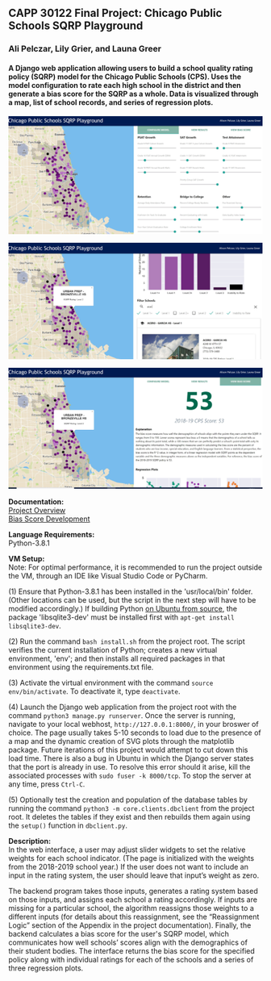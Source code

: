 ## CAPP 30122 Final Project: Chicago Public Schools SQRP Playground
### Ali Pelczar, Lily Grier, and Launa Greer
 
#### A Django web application allowing users to build a school quality rating policy (SQRP) model for the Chicago Public Schools (CPS). Uses the model configuration to rate each high school in the district and then generate a bias score for the SQRP as a whole.  Data is visualized through a map, list of school records, and series of regression plots.

![alt text](sqrp/static/img/Configure_Model.JPG "Configure Model")

![alt text](sqrp/static/img/View_Results.JPG "View Results")

![alt text](sqrp/static/img/View_Bias_Score.JPG "View Bias Score")

**Documentation:**  
[Project Overview](apelczar-launagreer-lilygrier.pdf)  
[Bias Score Development](core/docs/bias_score_dev.pdf)

**Language Requirements:**  
Python-3.8.1

**VM Setup:**  
Note: For optimal performance, it is recommended to run the project outside
the VM, through an IDE like Visual Studio Code or PyCharm.

(1) Ensure that Python-3.8.1 has been installed in the 'usr/local/bin' folder.
(Other locations can be used, but the script in the next step will have to be
modified accordingly.) If building Python [on Ubuntu from source](https://linuxize.com/post/how-to-install-python-3-7-on-ubuntu-18-04/),
the package 'libsqlite3-dev' must be installed first with `apt-get install libsqlite3-dev`.

(2) Run the command `bash install.sh` from the project root. The script verifies the
current installation of Python; creates a new virtual environment, 'env'; and
then installs all required packages in that environment using the requirements.txt file.

(3) Activate the virtual environment with the command `source env/bin/activate`.
To deactivate it, type `deactivate`.

(4) Launch the Django web application from the project root with the
command `python3 manage.py runserver`. Once the server is running,
navigate to your local webhost, `http://127.0.0.1:8000/`, in your broswer of 
choice. The page usually takes 5-10 seconds to load due to the presence of a 
map and the dynamic creation of SVG plots through the matplotlib package. Future
iterations of this project would attempt to cut down this load time. There is 
also a bug in Ubuntu in which the Django server states that the port is
already in use. To resolve this error should it arise, kill the associated processes 
with `sudo fuser -k 8000/tcp`. To stop the server at any time, press `Ctrl-C`.

(5) Optionally test the creation and population of the database tables by 
running the command `python3 -m core.clients.dbclient` from the project root.
It deletes the tables if they exist and then rebuilds them again using the 
`setup()` function in `dbclient.py`.

**Description:**  
In the web interface, a user may adjust slider widgets to set the 
relative weights for each school indicator. (The page is initialized with the
weights from the 2018-2019 school year.) If the user does not want to include an
input in the rating system, the user should leave that input’s weight as zero.

The backend program takes those inputs, generates a rating system based on those
inputs, and assigns each school a rating accordingly. If inputs are missing for
a particular school, the algorithm reassigns those weights to a different inputs
(for details about this reassignment, see the “Reassignment Logic” section of
the Appendix in the project documentation). Finally, the backend calculates 
a bias score for the user's SQRP model, which communicates how well schools’ 
scores align with the demographics of their student bodies. The interface 
returns the bias score for the specified policy along with individual ratings 
for each of the schools and a series of three regression plots.